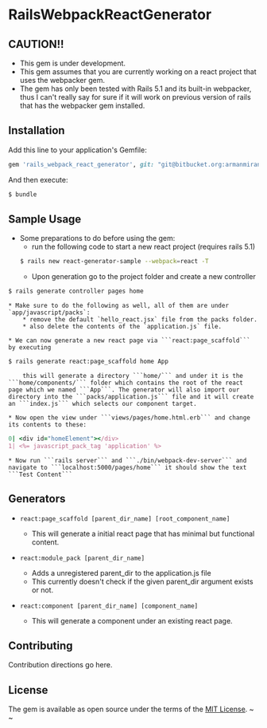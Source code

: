 # RailsWebpackReactGenerator
## CAUTION!!
  * This gem is under development.
  * This gem assumes that you are currently working on a react project that uses the webpacker gem.
  * The gem has only been tested with Rails 5.1 and its built-in webpacker, thus I can't really say for sure
    if it will work on previous version of rails that has the webpacker gem installed.

## Installation
Add this line to your application's Gemfile:

```ruby
gem 'rails_webpack_react_generator', git: "git@bitbucket.org:armanmiranda/railswebpackreactgenerator.git"
```

And then execute:
```bash
$ bundle
```

## Sample Usage
* Some preparations to do before using the gem:
    * run the following code to start a new react project (requires rails 5.1)
    ```bash
    $ rails new react-generator-sample --webpack=react -T
    ```
    * Upon generation go to the project folder and create a new controller
```bash
$ rails generate controller pages home
```
    * Make sure to do the following as well, all of them are under `app/javascript/packs`:
        * remove the default `hello_react.jsx` file from the packs folder.
        * also delete the contents of the `application.js` file.
    
    * We can now generate a new react page via ```react:page_scaffold``` by executing
```bash
$ rails generate react:page_scaffold home App
```
        this will generate a directory ```home/``` and under it is the ```home/components/``` folder which contains the root of the react page which we named ```App```. The generator will also import our directory into the ```packs/application.js``` file and it will create an ```index.js``` which selects our component target.
    
    * Now open the view under ```views/pages/home.html.erb``` and change its contents to these:
```ruby
0| <div id="homeElement"></div>
1| <%= javascript_pack_tag 'application' %>    
```
    
    * Now run ```rails server``` and ```./bin/webpack-dev-server``` and navigate to ```localhost:5000/pages/home``` it should show the text ```Test Content```
    
## Generators
* ```react:page_scaffold [parent_dir_name] [root_component_name]```
    *  This will generate a initial react page that has minimal but functional content.

* ```react:module_pack [parent_dir_name]```
    *  Adds a unregistered parent_dir to the application.js file
    *  This currently doesn't check if the given parent_dir argument exists or not.

* ```react:component [parent_dir_name] [component_name]```
    *  This will generate a component under an existing react page.

## Contributing
Contribution directions go here.

## License
The gem is available as open source under the terms of the [MIT License](http://opensource.org/licenses/MIT).
~
~
